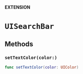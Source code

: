 **EXTENSION**

# `UISearchBar`

## Methods
### `setTextColor(color:)`

```swift
func setTextColor(color: UIColor)
```
